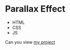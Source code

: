 # Parallax Effect
- HTML
- CSS
- JS

Can you view [my project](https://elisabetta-li.github.io/parallax/)
